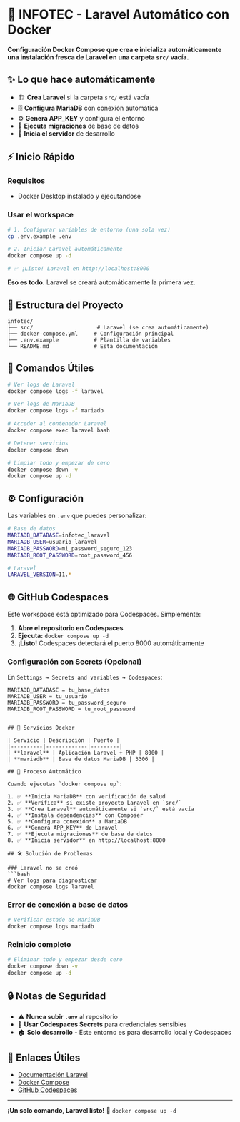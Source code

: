 # 🚀 INFOTEC - Laravel Automático con Docker

**Configuración Docker Compose que crea e inicializa automáticamente una instalación fresca de Laravel en una carpeta `src/` vacía.**

## ✨ Lo que hace automáticamente

- 🏗️ **Crea Laravel** si la carpeta `src/` está vacía
- 🗄️ **Configura MariaDB** con conexión automática
- ⚙️ **Genera APP_KEY** y configura el entorno
- 🔄 **Ejecuta migraciones** de base de datos
- 🚀 **Inicia el servidor** de desarrollo

## ⚡ Inicio Rápido

### Requisitos
- Docker Desktop instalado y ejecutándose

### Usar el workspace

```bash
# 1. Configurar variables de entorno (una sola vez)
cp .env.example .env

# 2. Iniciar Laravel automáticamente
docker compose up -d

# ✅ ¡Listo! Laravel en http://localhost:8000
```

**Eso es todo.** Laravel se creará automáticamente la primera vez.

## 📂 Estructura del Proyecto

```
infotec/
├── src/                    # Laravel (se crea automáticamente)
├── docker-compose.yml     # Configuración principal
├── .env.example           # Plantilla de variables
└── README.md              # Esta documentación
```

## 🔧 Comandos Útiles

```bash
# Ver logs de Laravel
docker compose logs -f laravel

# Ver logs de MariaDB
docker compose logs -f mariadb

# Acceder al contenedor Laravel
docker compose exec laravel bash

# Detener servicios
docker compose down

# Limpiar todo y empezar de cero
docker compose down -v
docker compose up -d
```

## ⚙️ Configuración

Las variables en `.env` que puedes personalizar:

```bash
# Base de datos
MARIADB_DATABASE=infotec_laravel
MARIADB_USER=usuario_laravel
MARIADB_PASSWORD=mi_password_seguro_123
MARIADB_ROOT_PASSWORD=root_password_456

# Laravel
LARAVEL_VERSION=11.*
```

## 🌐 GitHub Codespaces

Este workspace está optimizado para Codespaces. Simplemente:

1. **Abre el repositorio en Codespaces**
2. **Ejecuta:** `docker compose up -d`
3. **¡Listo!** Codespaces detectará el puerto 8000 automáticamente

### Configuración con Secrets (Opcional)

En `Settings → Secrets and variables → Codespaces`:

```
MARIADB_DATABASE = tu_base_datos
MARIADB_USER = tu_usuario
MARIADB_PASSWORD = tu_password_seguro
MARIADB_ROOT_PASSWORD = tu_root_password
```

```

## 🐳 Servicios Docker

| Servicio | Descripción | Puerto |
|----------|-------------|---------|
| **laravel** | Aplicación Laravel + PHP | 8000 |
| **mariadb** | Base de datos MariaDB | 3306 |

## 🔄 Proceso Automático

Cuando ejecutas `docker compose up`:

1. ✅ **Inicia MariaDB** con verificación de salud
2. ✅ **Verifica** si existe proyecto Laravel en `src/`
3. ✅ **Crea Laravel** automáticamente si `src/` está vacía
4. ✅ **Instala dependencias** con Composer
5. ✅ **Configura conexión** a MariaDB
6. ✅ **Genera APP_KEY** de Laravel
7. ✅ **Ejecuta migraciones** de base de datos
8. ✅ **Inicia servidor** en http://localhost:8000

## 🛠️ Solución de Problemas

### Laravel no se creó
```bash
# Ver logs para diagnosticar
docker compose logs laravel
```

### Error de conexión a base de datos
```bash
# Verificar estado de MariaDB
docker compose logs mariadb
```

### Reinicio completo
```bash
# Eliminar todo y empezar desde cero
docker compose down -v
docker compose up -d
```

## 🔒 Notas de Seguridad

- ⚠️ **Nunca subir `.env`** al repositorio
- 🔑 **Usar Codespaces Secrets** para credenciales sensibles
- 🏠 **Solo desarrollo** - Este entorno es para desarrollo local y Codespaces

## 🔗 Enlaces Útiles

- [Documentación Laravel](https://laravel.com/docs)
- [Docker Compose](https://docs.docker.com/compose/)
- [GitHub Codespaces](https://github.com/features/codespaces)

---

**¡Un solo comando, Laravel listo!** 🚀 `docker compose up -d`

